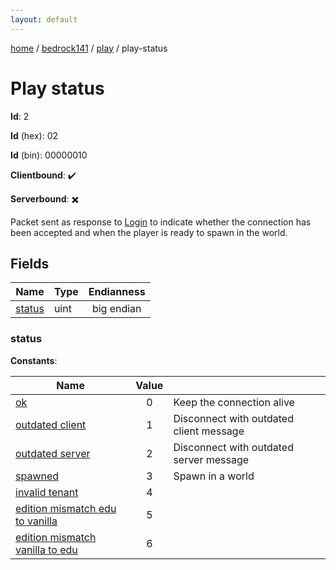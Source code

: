 ```yaml
---
layout: default
---
```


[home](/)  /  [bedrock141](/protocol/bedrock141)  /  [play](/protocol/bedrock141/play)  /  play-status

# Play status

**Id**: 2

**Id** (hex): 02

**Id** (bin): 00000010

**Clientbound**: ✔️

**Serverbound**: ✖️

Packet sent as response to [Login](#play_login) to indicate whether the connection has been accepted and when the player is ready to spawn in the world.

## Fields

Name | Type | Endianness
---|---|:---:
[status](#status) | uint | big endian

### status

**Constants**:

Name | Value |  |
---|:---:|---
[ok](status_ok) | 0 | Keep the connection alive
[outdated client](status_outdated-client) | 1 | Disconnect with outdated client message
[outdated server](status_outdated-server) | 2 | Disconnect with outdated server message
[spawned](status_spawned) | 3 | Spawn in a world
[invalid tenant](status_invalid-tenant) | 4 | 
[edition mismatch edu to vanilla](status_edition-mismatch-edu-to-vanilla) | 5 | 
[edition mismatch vanilla to edu](status_edition-mismatch-vanilla-to-edu) | 6 |
